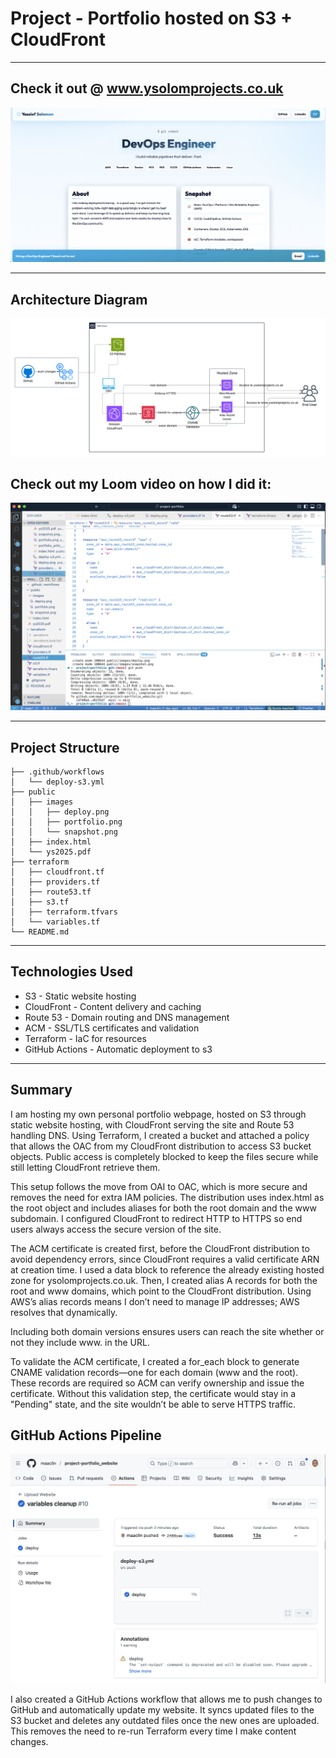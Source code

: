 
# Project - Portfolio hosted on S3 + CloudFront 
--- 

## Check it out @ www.ysolomprojects.co.uk 

![Snapshot](./public/images/snapshot.png)

--- 

## Architecture Diagram  

![Architecture](./public/images/portfolio.png)

## Check out my Loom video on how I did it: 

[![Loom Video Thumbnail](./public/images/loom.png)](https://www.loom.com/share/0d39e201e36b440e9c9da0ec6bfb2b88)

---

## Project Structure

```
├── .github/workflows
│   └── deploy-s3.yml
├── public
│   ├── images
│   │   ├── deploy.png
│   │   ├── portfolio.png
│   │   └── snapshot.png
│   ├── index.html
│   └── ys2025.pdf
├── terraform
│   ├── cloudfront.tf
│   ├── providers.tf
│   ├── route53.tf
│   ├── s3.tf
│   ├── terraform.tfvars
│   └── variables.tf
└── README.md
```
---
##  Technologies Used

- S3 - Static website hosting
- CloudFront - Content delivery and caching
- Route 53 - Domain routing and DNS management 
- ACM - SSL/TLS certificates and validation 
- Terraform - IaC for resources
- GitHub Actions - Automatic deployment to s3

--- 

## Summary 

I am hosting my own personal portfolio webpage, hosted on S3 through static website hosting, with CloudFront serving the site and Route 53 handling DNS. Using Terraform, I created a bucket and attached a policy that allows the OAC from my CloudFront distribution to access S3 bucket objects. Public access is completely blocked to keep the files secure while still letting CloudFront retrieve them.

This setup follows the move from OAI to OAC, which is more secure and removes the need for extra IAM policies. The distribution uses index.html as the root object and includes aliases for both the root domain and the www subdomain. I configured CloudFront to redirect HTTP to HTTPS so end users always access the secure version of the site.

The ACM certificate is created first, before the CloudFront distribution to avoid dependency errors, since CloudFront requires a valid certificate ARN at creation time. I used a data block to reference the already existing hosted zone for ysolomprojects.co.uk. Then, I created alias A records for both the root and www domains, which point to the CloudFront distribution. Using AWS’s alias records means I don’t need to manage IP addresses; AWS resolves that dynamically.

Including both domain versions ensures users can reach the site whether or not they include www. in the URL.

To validate the ACM certificate, I created a for_each block to generate CNAME validation records—one for each domain (www and the root). These records are required so ACM can verify ownership and issue the certificate. Without this validation step, the certificate would stay in a "Pending" state, and the site wouldn’t be able to serve HTTPS traffic.


## GitHub Actions Pipeline  

![Deploy](./public/images/deploy.png)

I also created a GitHub Actions workflow that allows me to push changes to GitHub and automatically update my website. It syncs updated files to the S3 bucket and deletes any outdated files once the new ones are uploaded. This removes the need to re-run Terraform every time I make content changes.
